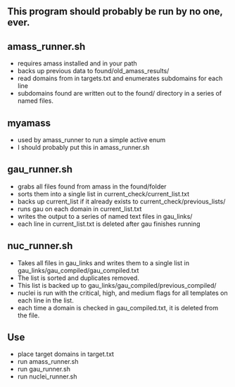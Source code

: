 ## This program should probably be run by no one, ever.

## amass_runner.sh
- requires amass installed and in your path
- backs up previous data to found/old_amass_results/
- read domains from in targets.txt and enumerates subdomains for each line
- subdomains found are written out to the found/ directory in a series of named files.
## myamass
- used by amass_runner to run a simple active enum
- I should probably put this in amass_runner.sh

## gau_runner.sh
- grabs all files found from amass in the found/folder
- sorts them into a single list in current_check/current_list.txt
- backs up current_list if it already exists to current_check/previous_lists/
- runs gau on each domain in current_list.txt
- writes the output to a series of named text files in gau_links/
- each line in current_list.txt is deleted after gau finishes running
## nuc_runner.sh
- Takes all files in gau_links and writes them to a single list in gau_links/gau_compiled/gau_compiled.txt
- The list is sorted and duplicates removed.
- This list is backed up to gau_links/gau_compiled/previous_compiled/
- nuclei is run with the critical, high, and medium flags for all templates on each line in the list.
- each time a domain is checked in gau_compiled.txt, it is deleted from the file.

## Use
- place target domains in target.txt
- run amass_runner.sh
- run gau_runner.sh
- run nuclei_runner.sh

